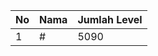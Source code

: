 | No | Nama            | Jumlah Level |
|----|-----------------|--------------|
| 1  | #    |    5090        |
